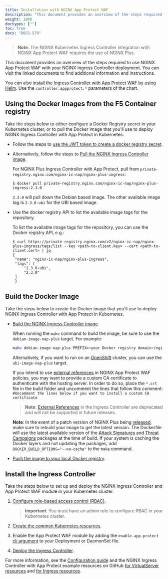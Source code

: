 ```yaml
---
title: Installation with NGINX App Protect WAF
description: "This document provides an overview of the steps required to use NGINX App Protect WAF with your NGINX Ingress Controller deployment."
weight: 1800
doctypes: [""]
toc: true
docs: "DOCS-579"
---
```


> **Note**: The NGINX Kubernetes Ingress Controller integration with NGINX App Protect WAF requires the use of NGINX Plus.

This document provides an overview of the steps required to use NGINX App Protect WAF with your NGINX Ingress Controller deployment. You can visit the linked documents to find additional information and instructions.

You can also [install the Ingress Controller with App Protect WAF by using Helm](/nginx-ingress-controller/installation/installation-with-helm/). Use the `controller.appprotect.*` parameters of the chart.

## Using the Docker Images from the F5 Container registry

Take the steps below to either configure a Docker Registry secret in your Kubernetes cluster, or to pull the Docker image that you'll use to deploy NGINX Ingress Controller with App Protect in Kubernetes.

- Follow the steps to [use the JWT token to create a docker registry secret](/nginx-ingress-controller/installation/using-the-jwt-token-docker-secret).

- Alternatively, follow the steps to [Pull the NGINX Ingress Controller image](/nginx-ingress-controller/installation/pulling-ingress-controller-image).

    For NGINX Plus Ingress Controller with App Protect, pull from `private-registry.nginx.com/nginx-ic-nap/nginx-plus-ingress`:
   ```
   $ docker pull private-registry.nginx.com/nginx-ic-nap/nginx-plus-ingress:2.3.0
   ```
    `2.3.0` will pull down the Debian based image. The other available image tag is `2.3.0-ubi` for the UBI based image.

- Use the docker registry API to list the available image tags for the repository.

   To list the available image tags for the repository, you can use the Docker registry API, e.g.:
   ```
   $ curl https://private-registry.nginx.com/v2/nginx-ic-nap/nginx-plus-ingress/tags/list --key <path-to-client.key> --cert <path-to-client.cert> | jq
   {
    "name": "nginx-ic-nap/nginx-plus-ingress",
    "tags": [
        "2.3.0-ubi",
        "2.3.0"
    ]
    }
   ```

## Build the Docker Image

Take the steps below to create the Docker image that you'll use to deploy NGINX Ingress Controller with App Protect in Kubernetes.

- [Build the NGINX Ingress Controller image](/nginx-ingress-controller/installation/building-ingress-controller-image).

    When running the `make` command to build the image, be sure to use the `debian-image-nap-plus` target. For example:

    ```bash
    make debian-image-nap-plus PREFIX=<your Docker registry domain>/nginx-plus-ingress
    ```
    Alternatively, if you want to run on an [OpenShift](https://www.openshift.com/) cluster, you can use the `ubi-image-nap-plus` target.

    If you intend to use [external references](https://docs.nginx.com/nginx-app-protect/configuration/#external-references) in NGINX App Protect WAF policies, you may want to provide a custom CA certificate to authenticate with the hosting server.
    In order to do so, place the `*.crt` file in the build folder and uncomment the lines that follow this comment:
    `#Uncomment the lines below if you want to install a custom CA certificate`

     > **Note**: [External References](/nginx-app-protect/configuration-guide/configuration/#external-references) in the Ingress Controller are deprecated and will not be supported in future releases.

    **Note**: In the event of a patch version of NGINX Plus being [released](/nginx/releases/), make sure to rebuild your image to get the latest version. The Dockerfile will use the latest available version of the [Attack Signatures](/nginx-app-protect/configuration/#attack-signatures) and [Threat Campaigns](/nginx-app-protect/configuration/#threat-campaigns) packages at the time of build. If your system is caching the Docker layers and not updating the packages, add `DOCKER_BUILD_OPTIONS="--no-cache"` to the `make` command.

- [Push the image to your local Docker registry](/nginx-ingress-controller/installation/building-ingress-controller-image/#building-the-image-and-pushing-it-to-the-private-registry).

## Install the Ingress Controller

Take the steps below to set up and deploy the NGINX Ingress Controller and App Protect WAF module in your Kubernetes cluster.

1. [Configure role-based access control (RBAC)](/nginx-ingress-controller/installation/installation-with-manifests/#1-configure-rbac).

    > **Important**: You must have an admin role to configure RBAC in your Kubernetes cluster.

2. [Create the common Kubernetes resources](/nginx-ingress-controller/installation/installation-with-manifests/#2-create-common-resources).
3. Enable the App Protect WAF module by adding the `enable-app-protect` [cli argument](/nginx-ingress-controller/configuration/global-configuration/command-line-arguments/#cmdoption-enable-app-protect) to your Deployment or DaemonSet file.
4. [Deploy the Ingress Controller](/nginx-ingress-controller/installation/installation-with-manifests/#3-deploy-the-ingress-controller).

For more information, see the [Configuration guide](/nginx-ingress-controller/app-protect/configuration) and the NGINX Ingress Controller with App Protect example resources on GitHub [for VirtualServer resources](https://github.com/nginxinc/kubernetes-ingress/tree/v2.3.0/examples/custom-resources/appprotect-waf) and [for Ingress resources](https://github.com/nginxinc/kubernetes-ingress/tree/v2.3.0/examples/ingress-resources/appprotect).
